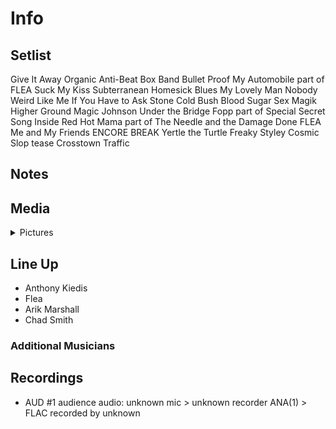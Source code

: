 # Info

## Setlist

Give It Away
Organic Anti-Beat Box Band
Bullet Proof
My Automobile part of FLEA
Suck My Kiss
Subterranean Homesick Blues
My Lovely Man
Nobody Weird Like Me
If You Have to Ask
Stone Cold Bush
Blood Sugar Sex Magik
Higher Ground
Magic Johnson
Under the Bridge
Fopp part of
Special Secret Song Inside
Red Hot Mama part of
The Needle and the Damage Done FLEA
Me and My Friends
ENCORE BREAK
Yertle the Turtle
Freaky Styley
Cosmic Slop tease
Crosstown Traffic

## Notes

## Media 

<details>
  <summary>Pictures</summary>
  <!--<img alt="Setlist" title="Setlist" src="_.jpg" height="200" />
  <img alt="Clipping" title="Clipping" src="_.jpg" height="200" />
  <img alt="Flyer" title="Flyer" src="_.jpg" height="200" />-->
</details>

## Line Up

* Anthony Kiedis
* Flea
* Arik Marshall
* Chad Smith

### Additional Musicians

## Recordings

* AUD #1 audience audio: unknown mic > unknown recorder ANA(1) > FLAC recorded by unknown
